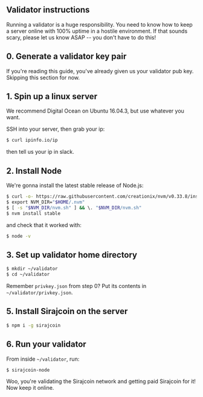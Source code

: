 ## Validator instructions

Running a validator is a huge responsibility. You need to know how to keep a server online with 100% uptime in a hostile environment. If that sounds scary, please let us know ASAP -- you don't have to do this!

## 0. Generate a validator key pair

If you're reading this guide, you've already given us your validator pub key. Skipping this section for now.

## 1. Spin up a linux server

We recommend Digital Ocean on Ubuntu 16.04.3, but use whatever you want.

SSH into your server, then grab your ip:

```bash
$ curl ipinfo.io/ip
```

then tell us your ip in slack.

## 2. Install Node

We're gonna install the latest stable release of Node.js:

```bash
$ curl -o- https://raw.githubusercontent.com/creationix/nvm/v0.33.8/install.sh | bash
$ export NVM_DIR="$HOME/.nvm"
$ [ -s "$NVM_DIR/nvm.sh" ] && \. "$NVM_DIR/nvm.sh"
$ nvm install stable
```

and check that it worked with:

```bash
$ node -v
```

## 3. Set up validator home directory

```bash
$ mkdir ~/validator
$ cd ~/validator
```

Remember `privkey.json` from step 0? Put its contents in `~/validator/privkey.json`.

## 5. Install Sirajcoin on the server

```bash
$ npm i -g sirajcoin
```

## 6. Run your validator

From inside `~/validator`, run:

```bash
$ sirajcoin-node
```

Woo, you're validating the Sirajcoin network and getting paid Sirajcoin for it! Now keep it online.
